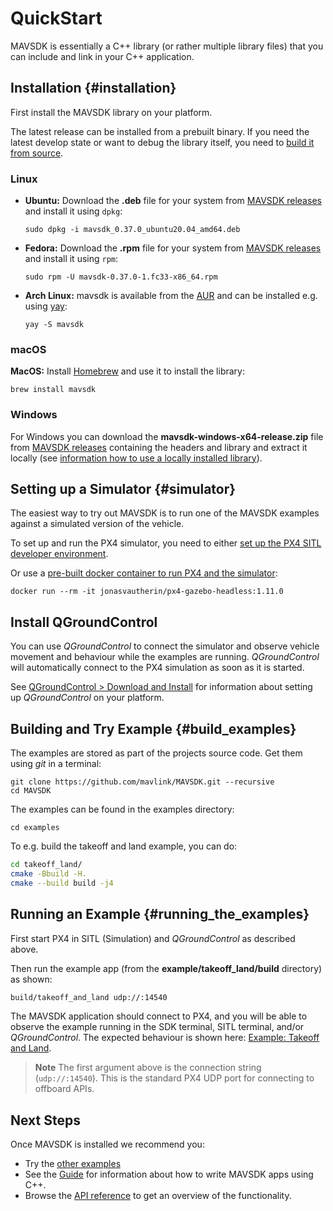 # QuickStart

MAVSDK is essentially a C++ library (or rather multiple library files) that you can include and link in your C++ application.


## Installation {#installation}

First install the MAVSDK library on your platform.

The latest release can be installed from a prebuilt binary. If you need the latest develop state or want to debug the library itself, you need to [build it from source](../contributing/build.md).

### Linux

- **Ubuntu:** Download the **.deb** file for your system from [MAVSDK releases](https://github.com/mavlink/MAVSDK/releases) and install it using `dpkg`:
  ```
  sudo dpkg -i mavsdk_0.37.0_ubuntu20.04_amd64.deb
  ```

- **Fedora:** Download the **.rpm** file for your system from [MAVSDK releases](https://github.com/mavlink/MAVSDK/releases) and install it using `rpm`:
   ```
   sudo rpm -U mavsdk-0.37.0-1.fc33-x86_64.rpm
   ```

- **Arch Linux:** mavsdk is available from the [AUR](https://aur.archlinux.org/) and can be installed e.g. using [yay](https://aur.archlinux.org/packages/yay/):
   ```
   yay -S mavsdk
   ```

### macOS

**MacOS:** Install [Homebrew](https://brew.sh/) and use it to install the library:
```
brew install mavsdk
```

### Windows

For Windows you can download the **mavsdk-windows-x64-release.zip** file from [MAVSDK releases](https://github.com/mavlink/MAVSDK/releases) containing the headers and library and extract it locally (see [information how to use a locally installed library](guides/toolchain.md#sdk_local_install)).

## Setting up a Simulator {#simulator}

The easiest way to try out MAVSDK is to run one of the MAVSDK examples against a simulated version of the vehicle.

To set up and run the PX4 simulator, you need to either [set up the PX4 SITL developer environment](https://docs.px4.io/master/en/dev_setup/dev_env.html).

Or use a [pre-built docker container to run PX4 and the simulator](https://github.com/JonasVautherin/px4-gazebo-headless):
```
docker run --rm -it jonasvautherin/px4-gazebo-headless:1.11.0
```

## Install QGroundControl

You can use *QGroundControl* to connect the simulator and observe vehicle movement and behaviour while the examples are running.
*QGroundControl* will automatically connect to the PX4 simulation as soon as it is started.

See [QGroundControl > Download and Install](https://docs.qgroundcontrol.com/en/getting_started/download_and_install.html) for information about setting up *QGroundControl* on your platform.


## Building and Try Example {#build_examples}

The examples are stored as part of the projects source code.
Get them using *git* in a terminal:
```
git clone https://github.com/mavlink/MAVSDK.git --recursive
cd MAVSDK
```

The examples can be found in the examples directory:
```
cd examples
```

To e.g. build the takeoff and land example, you can do:

```sh
cd takeoff_land/
cmake -Bbuild -H.
cmake --build build -j4
```

## Running an Example {#running_the_examples}

First start PX4 in SITL (Simulation) and *QGroundControl* as described above.

Then run the example app (from the **example/takeoff_land/build** directory) as shown:
```sh
build/takeoff_and_land udp://:14540
```

The MAVSDK application should connect to PX4, and you will be able to observe the example running in the SDK terminal, SITL terminal, and/or *QGroundControl*.
The expected behaviour is shown here: [Example: Takeoff and Land](../examples/takeoff_and_land.md).

> **Note** The first argument above is the connection string (`udp://:14540`).
  This is the standard PX4 UDP port for connecting to offboard APIs.


## Next Steps

Once MAVSDK is installed we recommend you:
- Try the [other examples](../examples/README.md)
- See the [Guide](../guide/README.md) for information about how to write MAVSDK apps using C++.
- Browse the [API reference](api_reference/README.md) to get an overview of the functionality.
